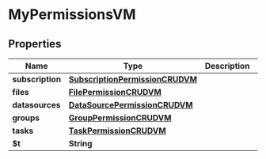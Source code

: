 

# MyPermissionsVM


## Properties

| Name | Type | Description | Notes |
|------------ | ------------- | ------------- | -------------|
|**subscription** | [**SubscriptionPermissionCRUDVM**](SubscriptionPermissionCRUDVM.md) |  |  [optional] |
|**files** | [**FilePermissionCRUDVM**](FilePermissionCRUDVM.md) |  |  [optional] |
|**datasources** | [**DataSourcePermissionCRUDVM**](DataSourcePermissionCRUDVM.md) |  |  [optional] |
|**groups** | [**GroupPermissionCRUDVM**](GroupPermissionCRUDVM.md) |  |  [optional] |
|**tasks** | [**TaskPermissionCRUDVM**](TaskPermissionCRUDVM.md) |  |  [optional] |
|**$t** | **String** |  |  |



